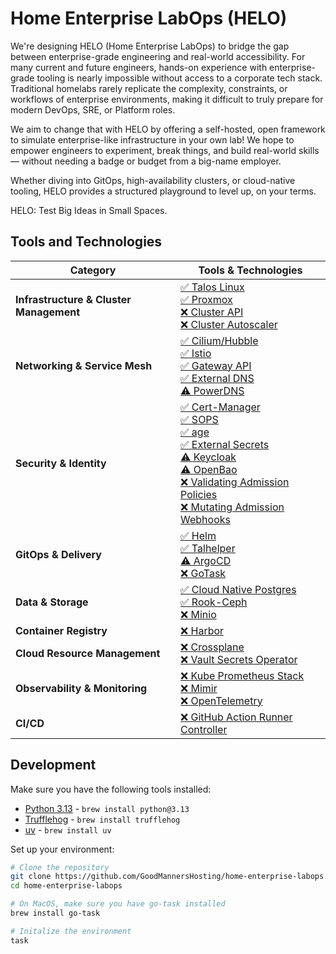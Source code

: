# Home Enterprise LabOps (HELO)

We're designing HELO (Home Enterprise LabOps) to bridge the gap between enterprise-grade engineering and real-world accessibility. For many current and future engineers, hands-on experience with enterprise-grade tooling is nearly impossible without access to a corporate tech stack. Traditional homelabs rarely replicate the complexity, constraints, or workflows of enterprise environments, making it difficult to truly prepare for modern DevOps, SRE, or Platform roles.

We aim to change that with HELO by offering a self-hosted, open framework to simulate enterprise-like infrastructure in your own lab! We hope to empower engineers to experiment, break things, and build real-world skills — without needing a badge or budget from a big-name employer.

Whether diving into GitOps, high-availability clusters, or cloud-native tooling, HELO provides a structured playground to level up, on your terms.

HELO: Test Big Ideas in Small Spaces.

## Tools and Technologies

| Category                                | Tools & Technologies                                                                                                                                                                                                                                                                                                                                                                                                                                                                                                                          |
| --------------------------------------- | --------------------------------------------------------------------------------------------------------------------------------------------------------------------------------------------------------------------------------------------------------------------------------------------------------------------------------------------------------------------------------------------------------------------------------------------------------------------------------------------------------------------------------------------- |
| **Infrastructure & Cluster Management** | [✅ Talos Linux](https://github.com/siderolabs/talos)<br>[✅ Proxmox](https://proxmox.com/en/)<br>[❌ Cluster API](https://cluster-api.sigs.k8s.io/)<br>[❌ Cluster Autoscaler](https://github.com/kubernetes/autoscaler)                                                                                                                                                                                                                                                                                                                     |
| **Networking & Service Mesh**           | [✅ Cilium/Hubble](https://github.com/cilium/cilium)<br>[✅ Istio](https://istio.io/latest/)<br>[✅ Gateway API](https://gateway-api.sigs.k8s.io/)<br>[✅ External DNS](https://github.com/kubernetes-sigs/external-dns)<br>[⚠️ PowerDNS](https://www.powerdns.com/)                                                                                                                                                                                                                                                                          |
| **Security & Identity**                 | [✅ Cert-Manager](https://cert-manager.io/)<br>[✅ SOPS](https://github.com/getsops/sops)<br>[✅ age](https://github.com/FiloSottile/age)<br>[✅ External Secrets](https://external-secrets.io/latest/)<br>[⚠️ Keycloak](https://www.keycloak.org/)<br>[⚠️ OpenBao](https://openbao.org/)<br>[❌ Validating Admission Policies](https://kubernetes.io/docs/reference/access-authn-authz/validating-admission-policy/)<br>[❌ Mutating Admission Webhooks](https://kubernetes.io/docs/reference/access-authn-authz/mutating-admission-policy/) |
| **GitOps & Delivery**                   | [✅ Helm](https://helm.sh/)<br>[✅ Talhelper](https://github.com/budimanjojo/talhelper)<br>[⚠️ ArgoCD](https://argo-cd.readthedocs.io/en/stable/)<br>[❌ GoTask](https://github.com/go-task/task)                                                                                                                                                                                                                                                                                                                                             |
| **Data & Storage**                      | [✅ Cloud Native Postgres](https://cloudnative-pg.io/)<br>[✅ Rook-Ceph](https://rook.io/)<br>[❌ Minio](https://min.io/)                                                                                                                                                                                                                                                                                                                                                                                                                     |
| **Container Registry**                  | [❌ Harbor](https://goharbor.io/)                                                                                                                                                                                                                                                                                                                                                                                                                                                                                                             |
| **Cloud Resource Management**           | [❌ Crossplane](https://www.crossplane.io/)<br>[❌ Vault Secrets Operator](https://developer.hashicorp.com/vault/docs/deploy/kubernetes/vso)                                                                                                                                                                                                                                                                                                                                                                                                  |
| **Observability & Monitoring**          | [❌ Kube Prometheus Stack](https://artifacthub.io/packages/helm/prometheus-community/kube-prometheus-stack)<br>[❌ Mimir](https://grafana.com/oss/mimir/)<br>[❌ OpenTelemetry](https://opentelemetry.io/)                                                                                                                                                                                                                                                                                                                                    |
| **CI/CD**                               | [❌ GitHub Action Runner Controller](https://github.com/actions/actions-runner-controller)                                                                                                                                                                                                                                                                                                                                                                                                                                                    |

## Development

Make sure you have the following tools installed:

- [Python 3.13](https://www.python.org/downloads/) - `brew install python@3.13`
- [Trufflehog](https://github.com/trufflesecurity/trufflehog) - `brew install trufflehog`
- [uv](https://github.com/astral-sh/uv) - `brew install uv`

Set up your environment:

```bash
# Clone the repository
git clone https://github.com/GoodMannersHosting/home-enterprise-labops.git
cd home-enterprise-labops

# On MacOS, make sure you have go-task installed
brew install go-task

# Initalize the environment
task
```
